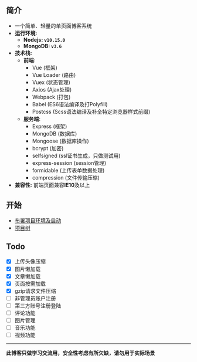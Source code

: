 ## 简介
- 一个简单、轻量的单页面博客系统
- **运行环境:**
  - **Nodejs: `v10.15.0`**
  - **MongoDB: `v3.6`**
- **技术栈:**
  - **前端**:
    - Vue (框架)
    - Vue Loader (路由)
    - Vuex (状态管理)
    - Axios (Ajax处理)
    - Webpack (打包)
    - Babel (ES6语法编译及打Polyfill)
    - Postcss (Scss语法编译及补全特定浏览器样式前缀)
  - **服务端**:
    - Express (框架)
    - MongoDB (数据库)
    - Mongoose (数据库操作)
    - bcrypt (加密)
    - selfsigned (ssl证书生成，只做测试用)
    - express-session (session管理)
    - formidable (上传表单数据处理)
    - compression (文件传输压缩)
- **兼容性:** 前端页面兼容**IE10**及以上


## 开始
- [布署项目环境及启动](https://github.com/chjxx/simple-blog/blob/master/docs/DEPLOYMENT.md)
- [项目树](https://github.com/chjxx/simple-blog/blob/master/docs/TREE.md)

## Todo
  - [x] 上传头像压缩
  - [x] 图片懒加载
  - [x] 文章懒加载
  - [x] 页面按需加载
  - [x] gzip请求文件压缩
  - [ ] 非管理员账户注册
  - [ ] 第三方账号注册登陆
  - [ ] 评论功能
  - [ ] 图片管理
  - [ ] 音乐功能
  - [ ] 视频功能

---
**此博客只做学习交流用，安全性考虑有所欠缺，请勿用于实际场景**
